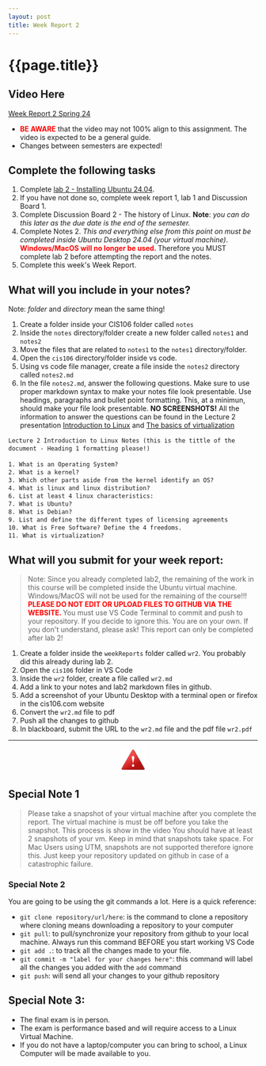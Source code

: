 ```yaml
---
layout: post
title: Week Report 2
---
```

# {{page.title}}

## Video Here
[Week Report 2 Spring 24](https://youtu.be/jqLjiQKnRgc)
* <b style="color:red">BE AWARE</b> that the video may not 100% align to this assignment. The video is expected to be a general guide.
* Changes between semesters are expected! 

## Complete the following tasks
1. Complete [lab 2 - Installing Ubuntu 24.04](https://cis106.com/labs/Lab2_new/).
2. If you have not done so, complete week report 1, lab 1 and Discussion Board 1. 
3. Complete Discussion Board 2 - The history of Linux. **Note**: *you can do this later as the due date is the end of the semester.*
4. Complete Notes 2. *This and everything else from this point on must be completed inside Ubuntu Desktop 24.04 (your virtual machine)*. <b style="color:red">Windows/MacOS will no longer be used. </b>Therefore you MUST complete lab 2 before attempting the report and the notes.
5. Complete this week's Week Report. 


## What will you include in your notes?
Note: *folder* and *directory* mean the same thing! 
1. Create a folder inside your CIS106 folder called `notes`
2. Inside the `notes` directory/folder create a new folder called `notes1` and `notes2`
3. Move the files that are related to `notes1` to the `notes1` directory/folder.
4. Open the `cis106` directory/folder inside vs code.
5. Using vs code file manager, create a file inside the `notes2` directory called `notes2.md`
6. In the file `notes2.md`, answer the following questions. Make sure to use proper markdown syntax to make your notes file look presentable. Use headings, paragraphs and bullet point formatting. This, at a minimun, should make your file look presentable. **NO SCREENSHOTS!**  All the information to answer the questions can be found in the Lecture 2 presentation [Introduction to Linux](https://rapurl.live/dbx) and [The basics of virtualization](https://rapurl.live/bt7)


```
Lecture 2 Introduction to Linux Notes (this is the tittle of the document - Heading 1 formatting please!)

1. What is an Operating System?
2. What is a kernel?
3. Which other parts aside from the kernel identify an OS?
4. What is linux and linux distribution?
6. List at least 4 linux characteristics:
7. What is Ubuntu?
8. What is Debian?
9. List and define the different types of licensing agreements
10. What is Free Software? Define the 4 freedoms.
11. What is virtualization?
```

## What will you submit for your week report:
> Note: 
> Since you already completed lab2, the remaining of the work in this course will be completed inside the Ubuntu virtual machine. Windows/MacOS will not be used for the remaining of the course!!! <b style="color: red">PLEASE DO NOT EDIT OR UPLOAD FILES TO GITHUB VIA THE WEBSITE. </b>You must use VS Code Terminal to commit and push to your repository. If you decide to ignore this. You are on your own. If you don't understand, please ask! 
> This report can only be completed after lab 2!

1. Create a folder inside the `weekReports` folder called `wr2`. You probably did this already during lab 2.
2. Open the `cis106` folder in VS Code
3. Inside the `wr2` folder, create a file called `wr2.md`
4. Add a link to your notes and lab2 markdown files in github.
5. Add a screenshot of your Ubuntu Desktop with a terminal open or firefox in the cis106.com website
6. Convert the `wr2.md` file to pdf
7. Push all the changes to github
8. In blackboard, submit the URL to the `wr2.md` file and the pdf file `wr2.pdf`

<hr>

<p align="center" style="display:block"><img src="/assets/warning-icon.png" width="50" /></p>

## Special Note 1
> Please take a snapshot of your virtual machine after you complete the report. The virtual machine is must be off before you take the snapshot. This process is show in the video
> You should have at least 2 snapshots of your vm. Keep in mind that snapshots take space.
> For Mac Users using UTM, snapshots are not supported therefore ignore this. Just keep your repository updated on github in case of a catastrophic failure.

### Special Note 2
You are going to be using the git commands a lot. Here is a quick reference:
* `git clone repository/url/here`: is the command to clone a repository where cloning means downloading a repository to your computer
* `git pull`: to pull/synchronize your repository from github to your local machine. Always run this command BEFORE you start working VS Code
* `git add .`: to track all the changes made to your file. 
* `git commit -m "label for your changes here"`: this command will label all the changes you added with the `add` command
* `git push`: will send all your changes to your github repository


## Special Note 3:
* The final exam is in person. 
* The exam is performance based and will require access to a Linux Virtual Machine. 
* If you do not have a laptop/computer you can bring to school, a Linux Computer will be made available to you.
